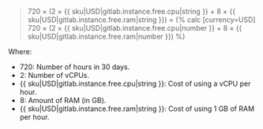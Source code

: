 > 720 × (2 × {{ sku|USD|gitlab.instance.free.cpu|string }} + 8 × {{ sku|USD|gitlab.instance.free.ram|string }}) = {% calc [currency=USD] 720 × (2 × {{ sku|USD|gitlab.instance.free.cpu|number }} + 8 × {{ sku|USD|gitlab.instance.free.ram|number }}) %}

  Where:

  * 720: Number of hours in 30 days.
  * 2: Number of vCPUs.
  * {{ sku|USD|gitlab.instance.free.cpu|string }}: Cost of using a vCPU per hour.
  * 8: Amount of RAM (in GB).
  * {{ sku|USD|gitlab.instance.free.ram|string }}: Cost of using 1 GB of RAM per hour.